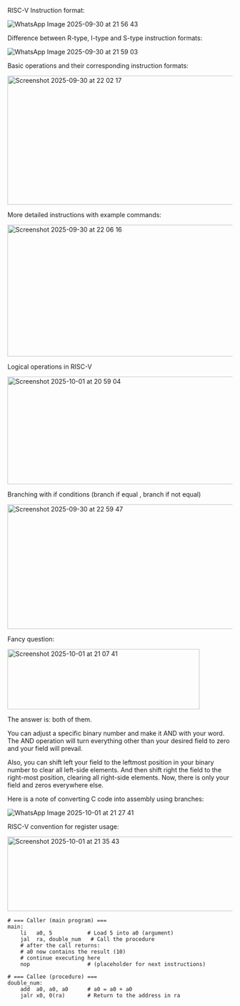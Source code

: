 RISC-V Instruction format:

![WhatsApp Image 2025-09-30 at 21 56 43](https://github.com/user-attachments/assets/d03b08be-4ad4-4dc7-a330-2fe60e6cd782)

Difference between R-type, I-type and S-type instruction formats:

![WhatsApp Image 2025-09-30 at 21 59 03](https://github.com/user-attachments/assets/e02b662a-5d6b-446b-bae6-2595da63b709)

Basic operations and their corresponding instruction formats:

<img width="738" height="289" alt="Screenshot 2025-09-30 at 22 02 17" src="https://github.com/user-attachments/assets/3bfd22d7-7549-4554-bb08-4494ef4e76d9" />

More detailed instructions with example commands:

<img width="774" height="295" alt="Screenshot 2025-09-30 at 22 06 16" src="https://github.com/user-attachments/assets/f70f2b63-4ffc-4c3e-9558-14d85eaf1031" />

Logical operations in RISC-V

<img width="721" height="241" alt="Screenshot 2025-10-01 at 20 59 04" src="https://github.com/user-attachments/assets/aea6589a-b852-4ce4-8343-5d36b16c6dce" />

Branching with if conditions (branch if equal , branch if not equal)

<img width="731" height="279" alt="Screenshot 2025-09-30 at 22 59 47" src="https://github.com/user-attachments/assets/d9cee3f2-f4f1-4d6c-8e3c-885f0f68edda" />

Fancy question:

<img width="430" height="135" alt="Screenshot 2025-10-01 at 21 07 41" src="https://github.com/user-attachments/assets/6fe47723-2da1-4675-93c3-16c42752c9b3" />

The answer is: both of them.

You can adjust a specific binary number and make it AND with your word. The AND operation will turn everything other than your desired field to zero and your field will prevail.

Also, you can shift left your field to the leftmost position in your binary number to clear all left-side elements. And then shift right the field to the right-most position, clearing all right-side elements. Now, there is only your field and zeros everywhere else.

Here is a note of converting C code into assembly using branches:

![WhatsApp Image 2025-10-01 at 21 27 41](https://github.com/user-attachments/assets/007254b3-72f4-42d2-bb98-1cc76c2c2c26)

RISC-V convention for register usage:

<img width="683" height="167" alt="Screenshot 2025-10-01 at 21 35 43" src="https://github.com/user-attachments/assets/9db063a2-20ee-4b8e-83e9-c7ea188dc4f8" />

```assembly
# === Caller (main program) ===
main:
    li   a0, 5           # Load 5 into a0 (argument)
    jal  ra, double_num   # Call the procedure
    # after the call returns:
    # a0 now contains the result (10)
    # continue executing here
    nop                  # (placeholder for next instructions)
    
# === Callee (procedure) ===
double_num:
    add  a0, a0, a0      # a0 = a0 + a0
    jalr x0, 0(ra)       # Return to the address in ra
```

